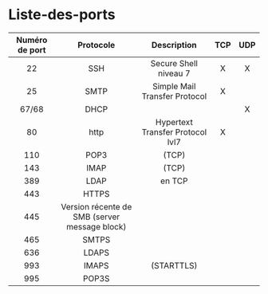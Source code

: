 # Liste-des-ports

|Numéro de port|Protocole|Description|TCP|UDP|
|:--:|:--:|:--:|:--:|:--:|
|22|SSH|Secure Shell niveau 7|X|X|
|25|SMTP|Simple Mail Transfer Protocol|X||
|67/68|DHCP|||X|
|80|http|Hypertext Transfer Protocol lvl7|X||
|110|POP3 |(TCP)
|143|IMAP| (TCP)
|389|LDAP| en TCP
|443|HTTPS|
|445|Version récente de SMB (server message block)
|465|SMTPS|
|636|LDAPS|
|993|IMAPS| (STARTTLS)
|995|POP3S|



